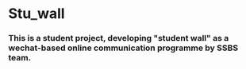 # Stu_wall #
### This is a student project, developing "student wall" as a wechat-based online communication programme by SSBS team. ###
